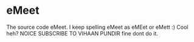 # eMeet
The source code eMeet. I keep spelling eMeet as eMEet or eMett :)
Cool heh? 
NOICE
SUBSCRIBE TO VIHAAN PUNDIR 
fine dont do it.
